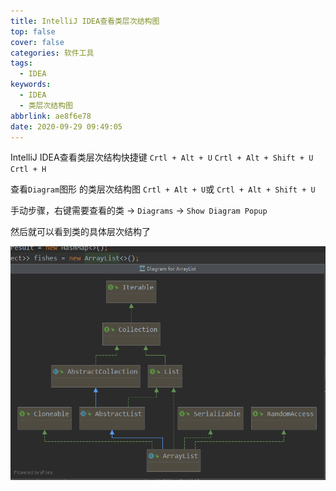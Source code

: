 ```yaml
---
title: IntelliJ IDEA查看类层次结构图
top: false
cover: false
categories: 软件工具
tags:
  - IDEA
keywords:
  - IDEA
  - 类层次结构图
abbrlink: ae8f6e78
date: 2020-09-29 09:49:05
---
```


IntelliJ IDEA查看类层次结构快捷键
`Crtl + Alt + U`
`Crtl + Alt + Shift + U`
`Crtl + H`

查看`Diagram`图形 的类层次结构图
`Crtl + Alt + U`或 `Crtl + Alt + Shift + U`


手动步骤，右键需要查看的类 -> `Diagrams` -> `Show Diagram Popup`



然后就可以看到类的具体层次结构了

![IntelliJ IDEA查看类层次结构图](../../../images/软件工具/IDEA/IDEA查看类层次结构图.png)
